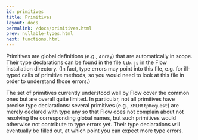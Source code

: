 ```yaml
---
id: primitives
title: Primitives
layout: docs
permalink: /docs/primitives.html
prev: nullable-types.html
next: functions.html
---
```


Primitives are global definitions (e.g., `Array`) that are automatically in 
scope. Their type declarations can be found in the file `lib.js` in the Flow 
installation directory. (In fact, type errors may point into this file, e.g. 
for ill-typed calls of primitive methods, so you would need to look at this 
file in order to understand those errors.)

The set of primitives currently understood well by Flow cover the common ones 
but are overall quite limited. In particular, not all primitives have precise 
type declarations: several primitives (e.g., `XMLHttpRequest`) are merely 
declared with type any so that Flow does not complain about not resolving the 
corresponding global names, but such primitives would otherwise not contribute 
to type errors yet. Their type declarations will eventually be filled out, at 
which point you can expect more type errors.
